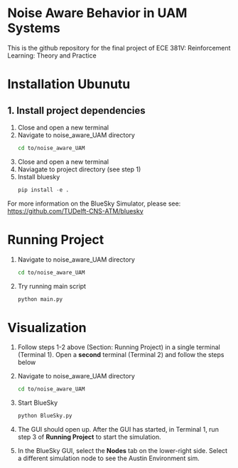 # Noise Aware Behavior in UAM Systems

This is the github repository for the final project of ECE 381V: Reinforcement Learning: Theory and Practice

# Installation Ubunutu


## 1. Install project dependencies

1. Close and open a new terminal
2. Navigate to noise_aware_UAM directory
    ```bash
    cd to/noise_aware_UAM
    ```
3. Close and open a new terminal
4. Naviagate to project directory (see step 1)
5. Install bluesky
    ```python
    pip install -e .
    ```

For more information on the BlueSky Simulator, please see: https://github.com/TUDelft-CNS-ATM/bluesky

# Running Project

1. Navigate to noise_aware_UAM directory
    ```bash
    cd to/noise_aware_UAM
    ```
2. Try running main script
    ```python
    python main.py
    ````


# Visualization

1. Follow steps 1-2 above (Section: Running Project) in a single terminal (Terminal 1). Open a **second** terminal (Terminal 2) and follow the steps below

2. Navigate to noise_aware_UAM directory
    ```bash
    cd to/noise_aware_UAM
    ```
3. Start BlueSky
    ```bash
    python BlueSky.py
    ```
4. The GUI should open up. After the GUI has started, in Terminal 1, run step 3 of **Running Project** to start the simulation.
5. In the BlueSky GUI, select the **Nodes** tab on the lower-right side. Select a different simulation node to see the Austin Environment sim.
